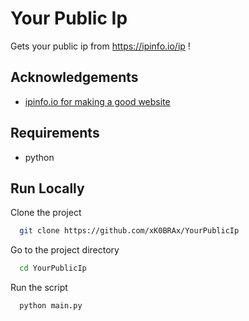
# Your Public Ip

Gets your public ip from 
https://ipinfo.io/ip !
## Acknowledgements

 - [ipinfo.io for making a good website](https://ipinfo.io)

## Requirements

+ python
## Run Locally

Clone the project

```bash
  git clone https://github.com/xK0BRAx/YourPublicIp
```

Go to the project directory

```bash
  cd YourPublicIp
```
Run the script

```bash
  python main.py
```

